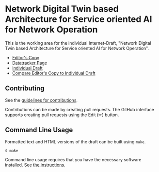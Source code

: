 <!-- regenerate: on (set to off if you edit this file) -->

# Network Digital Twin based Architecture for Service oriented AI for Network Operation

This is the working area for the individual Internet-Draft, "Network Digital Twin based Architecture for Service oriented AI for Network Operation".

* [Editor's Copy](https://QiufangMa.github.io/Agent-architecture/#go.draft-xxx-nmrg-agent-ndt-arch.html)
* [Datatracker Page](https://datatracker.ietf.org/doc/draft-xxx-nmrg-agent-ndt-arch)
* [Individual Draft](https://datatracker.ietf.org/doc/html/draft-xxx-nmrg-agent-ndt-arch)
* [Compare Editor's Copy to Individual Draft](https://QiufangMa.github.io/Agent-architecture/#go.draft-xxx-nmrg-agent-ndt-arch.diff)


## Contributing

See the
[guidelines for contributions](https://github.com/QiufangMa/Agent-architecture/blob/main/CONTRIBUTING.md).

Contributions can be made by creating pull requests.
The GitHub interface supports creating pull requests using the Edit (✏) button.


## Command Line Usage

Formatted text and HTML versions of the draft can be built using `make`.

```sh
$ make
```

Command line usage requires that you have the necessary software installed.  See
[the instructions](https://github.com/martinthomson/i-d-template/blob/main/doc/SETUP.md).

